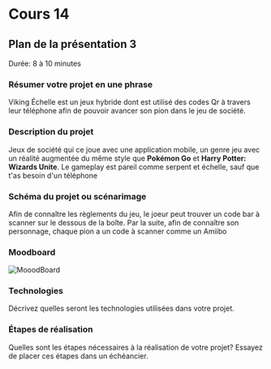 # Cours 14
## Plan de la présentation 3
Durée: 8 à 10 minutes

### Résumer votre projet en une phrase
Viking Échelle est un jeux hybride dont est utilisé des codes Qr à travers leur téléphone afin de pouvoir avancer son pion dans le jeu de société.
  
### Description du projet 
Jeux de société qui ce joue avec une application mobile, un genre jeu avec un réalité augmentée du même style que **Pokémon Go** et **Harry Potter: Wizards Unite**.
Le gameplay est pareil comme serpent et échelle, sauf que t'as besoin d'un téléphone

### Schéma du projet ou scénarimage
Afin de connaître les règlements du jeu, le joeur peut trouver un code bar à scanner sur le dessous de la boîte. Par la suite, afin de connaître son personnage, chaque pion a un code à scanner comme un Amiibo

### Moodboard
![MooodBoard](https://user-images.githubusercontent.com/24527925/145461700-f669a8e5-884c-4053-8d18-33921e5e2de5.png)


### Technologies
Décrivez quelles seront les technologies utilisées dans votre projet. 

### Étapes de réalisation
Quelles sont les étapes nécessaires à la réalisation de votre projet? Essayez de placer ces étapes dans un échéancier. 
